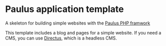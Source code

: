 # Paulus application template

A skeleton for building simple websites with the [Paulus PHP framwork](https://github.com/mikebirch/paulus-php)

This template includes a blog and pages for a simple website.
If you need a CMS, you can use [Directus](https://directus.io/), which is a headless CMS.
